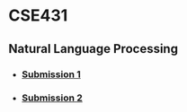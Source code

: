 # CSE431
## Natural Language Processing

* ### [Submission 1](https://github.com/tasinms/CSE431/tree/main/Submission%201)
* ### [Submission 2](https://github.com/tasinms/CSE431/tree/main/Submission%202)
